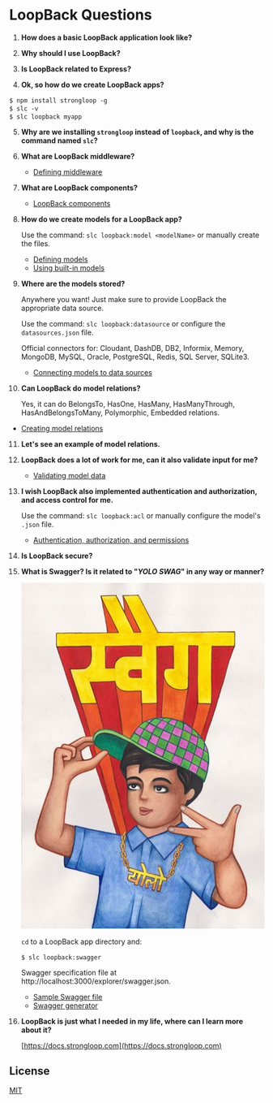 # LoopBack Questions


1. **How does a basic LoopBack application look like?**

2. **Why should I use LoopBack?**

3. **Is LoopBack related to Express?**

4. **Ok, so how do we create LoopBack apps?**

  ```
  $ npm install strongloop -g
  $ slc -v
  $ slc loopback myapp
  ```

5. **Why are we installing `strongloop` instead of `loopback`, and why is the command named `slc`?**

6. **What are LoopBack middleware?**

   * [Defining middleware](https://docs.strongloop.com/display/public/LB/Defining+middleware)

7. **What are LoopBack components?**

   * [LoopBack components](https://docs.strongloop.com/display/public/LB/LoopBack+components)

8. **How do we create models for a LoopBack app?**

	Use the command: `slc loopback:model <modelName>` or manually create the files.
	
	* [Defining models](https://docs.strongloop.com/display/public/LB/Defining+models)
	* [Using built-in models](https://docs.strongloop.com/display/public/LB/Using+built-in+models)

9. **Where are the models stored?**

	Anywhere you want! Just make sure to provide LoopBack the appropriate data source.
	
	Use the command:  `slc loopback:datasource` or configure the `datasources.json` file.
	
	Official connectors for: Cloudant, DashDB, DB2, Informix, Memory, MongoDB, MySQL, Oracle, PostgreSQL, Redis, SQL Server, SQLite3.
	
	* [Connecting models to data sources](https://docs.strongloop.com/display/public/LB/Connecting+models+to+data+sources)

10. **Can LoopBack do model relations?**

	Yes, it can do BelongsTo, HasOne, HasMany, HasManyThrough, HasAndBelongsToMany, Polymorphic, Embedded relations.

 * [Creating model relations](https://docs.strongloop.com/display/public/LB/Creating+model+relations)

11. **Let's see an example of model relations.**

12. **LoopBack does a lot of work for me, can it also validate input for me?**

	* [Validating model data](https://docs.strongloop.com/display/public/LB/Validating+model+data)

13. **I wish LoopBack also implemented authentication and authorization, and access control for me.**

	Use the command: `slc loopback:acl` or manually configure the model's `.json` file.

	* [Authentication, authorization, and permissions](https://docs.strongloop.com/display/public/LB/Authentication%2C+authorization%2C+and+permissions)

14. **Is LoopBack secure?**

15. **What is Swagger? Is it related to "_YOLO SWAG_" in any way or manner?**

	![YOLO SWAG](./swag.jpg)

	`cd` to a LoopBack app directory and:
	
	```
	$ slc loopback:swagger
	```

	Swagger specification file at http://localhost:3000/explorer/swagger.json.
	
	* [Sample Swagger file](https://raw.githubusercontent.com/wordnik/swagger-spec/master/examples/v2.0/json/petstore-simple.json)
	* [Swagger generator](https://docs.strongloop.com/display/public/LB/Swagger+generator)

16. **LoopBack is just what I needed in my life, where can I learn more about it?**

	[https://docs.strongloop.com](https://docs.strongloop.com)


## License

[MIT](LICENSE)
